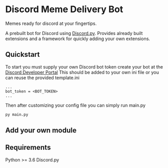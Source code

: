 # Discord Meme Delivery Bot
Memes ready for discord at your fingertips. 

A prebuilt bot for Discord using [Discord.py](https://discordpy.readthedocs.io/en/stable/).
Provides already built extensions and a framework for quickly adding your own extensions.

## Quickstart

To start you must supply your own Discord bot token create your bot at the [Discord Developer Portal](https://discord.com/developers/applications/)
This should be added to your own ini file or you can reuse the provided template.ini

```
...
bot_token = <BOT_TOKEN>
...
```

Then after customizing your config file you can simply run main.py

```python
py main.py
```

## Add your own module


## Requirements
Python >= 3.6
Discord.py
